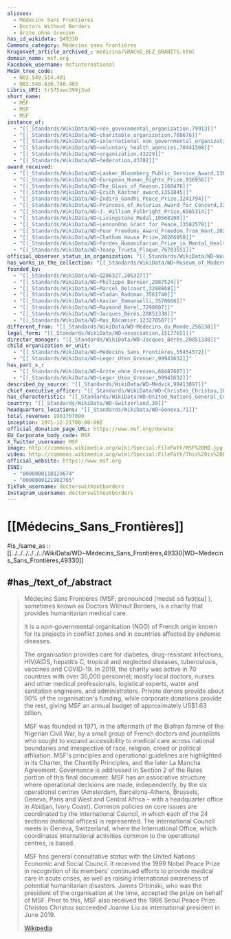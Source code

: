 ```yaml
---
aliases:
  - Médecins Sans Frontières
  - Doctors Without Borders
  - Ärzte ohne Grenzen
has_id_wikidata: Q49330
Commons_category: Médecins sans frontières
Krugosvet_article_archived_: medicina/VRACHI_BEZ_GRANITS.html
domain_name: msf.org
Facebook_username: msfinternational
MeSH_tree_code:
  - N03.540.514.401
  - N03.540.630.780.403
Libris_URI: tr575xwc399j3vd
short_name:
  - MSF
  - MSF
  - MSF
instance_of:
  - "[[_Standards/WikiData/WD~non_governmental_organization,79913]]"
  - "[[_Standards/WikiData/WD~charitable_organization,708676]]"
  - "[[_Standards/WikiData/WD~international_non_governmental_organization,1194093]]"
  - "[[_Standards/WikiData/WD~voluntary_health_agencies,70441508]]"
  - "[[_Standards/WikiData/WD~organization,43229]]"
  - "[[_Standards/WikiData/WD~federation,43702]]"
award_received:
  - "[[_Standards/WikiData/WD~Lasker_Bloomberg_Public_Service_Award,136699]]"
  - "[[_Standards/WikiData/WD~European_Human_Rights_Prize,936956]]"
  - "[[_Standards/WikiData/WD~The_Glass_of_Reason,1168476]]"
  - "[[_Standards/WikiData/WD~Erich_Kästner_award,1351845]]"
  - "[[_Standards/WikiData/WD~Indira_Gandhi_Peace_Prize,3241794]]"
  - "[[_Standards/WikiData/WD~Princess_of_Asturias_Award_for_Concord,3323440]]"
  - "[[_Standards/WikiData/WD~J._William_Fulbright_Prize,6565314]]"
  - "[[_Standards/WikiData/WD~Livingstone_Medal,10568200]]"
  - "[[_Standards/WikiData/WD~LennonOno_Grant_for_Peace,13582570]]"
  - "[[_Standards/WikiData/WD~Four_Freedoms_Award_Freedom_from_Want,20204998]]"
  - "[[_Standards/WikiData/WD~Chatham_House_Prize,20266950]]"
  - "[[_Standards/WikiData/WD~Pardes_Humanitarian_Prize_in_Mental_Health,50227997]]"
  - "[[_Standards/WikiData/WD~Josep_Trueta_Plaque,76703551]]"
official_observer_status_in_organization: "[[_Standards/WikiData/WD~World_Intellectual_Property_Organization,177773]]"
has_works_in_the_collection: "[[_Standards/WikiData/WD~Museum_of_Modern_Art,188740]]"
founded_by:
  - "[[_Standards/WikiData/WD~Q206327,206327]]"
  - "[[_Standards/WikiData/WD~Philippe_Bernier,2087524]]"
  - "[[_Standards/WikiData/WD~Marcel_Delcourt,3288868]]"
  - "[[_Standards/WikiData/WD~Vladan_Radoman,3561740]]"
  - "[[_Standards/WikiData/WD~Xavier_Emmanuelli,3570666]]"
  - "[[_Standards/WikiData/WD~Raymond_Borel,7298607]]"
  - "[[_Standards/WikiData/WD~Jacques_Bérès,20851338]]"
  - "[[_Standards/WikiData/WD~Max_Récamier,123270507]]"
different_from: "[[_Standards/WikiData/WD~Médecins_du_Monde,256538]]"
legal_form: "[[_Standards/WikiData/WD~association,15177651]]"
director_manager: "[[_Standards/WikiData/WD~Jacques_Bérès,20851338]]"
child_organization_or_unit:
  - "[[_Standards/WikiData/WD~Médecins_Sans_Frontières,55454572]]"
  - "[[_Standards/WikiData/WD~Leger_Uten_Grenser,99941632]]"
has_part_s_:
  - "[[_Standards/WikiData/WD~Ärzte_ohne_Grenzen,68487687]]"
  - "[[_Standards/WikiData/WD~Leger_Uten_Grenser,99941632]]"
described_by_source: "[[_Standards/WikiData/WD~Medvik,99413897]]"
chief_executive_officer: "[[_Standards/WikiData/WD~Christos_Christou,100185256]]"
has_characteristic: "[[_Standards/WikiData/WD~United_Nations_General_Consultative_Status,131925847]]"
country: "[[_Standards/WikiData/WD~Switzerland,39]]"
headquarters_locations: "[[_Standards/WikiData/WD~Geneva,71]]"
total_revenue: 1901707000
inception: 1971-12-21T00:00:00Z
official_donation_page_URL: https://www.msf.org/donate
EU_Corporate_body_code: MSF
X_Twitter_username: MSF
image: http://commons.wikimedia.org/wiki/Special:FilePath/MSF%20HQ.jpg
video: http://commons.wikimedia.org/wiki/Special:FilePath/This%20is%20Doctors%20Without%20Borders-M%C3%A9decins%20Sans%20Fronti%C3%A8res%20%28MSF%29.webm
official_website: https://www.msf.org
ISNI:
  - "0000000110129674"
  - "0000000121902765"
TikTok_username: doctorswithoutborders
Instagram_username: doctorswithoutborders
---
```


# [[Médecins_Sans_Frontières]] 

#is_/same_as :: [[../../../../../../WikiData/WD~Médecins_Sans_Frontières,49330|WD~Médecins_Sans_Frontières,49330]] 

## #has_/text_of_/abstract 

> Médecins Sans Frontières (MSF; pronounced [medsɛ̃ sɑ̃ fʁɔ̃tjɛʁ] ), 
> sometimes known as Doctors Without Borders, 
> is a charity that provides humanitarian medical care. 
> 
> It is a non-governmental organisation (NGO) of French origin 
> known for its projects in conflict zones and in countries affected by endemic diseases. 
> 
> The organisation provides care for diabetes, drug-resistant infections, HIV/AIDS, hepatitis C, tropical and neglected diseases, tuberculosis, vaccines and COVID-19. In 2019, the charity was active in 70 countries with over 35,000 personnel; mostly local doctors, nurses and other medical professionals, logistical experts, water and sanitation engineers, and administrators. Private donors provide about 90% of the organisation's funding, while corporate donations provide the rest, giving MSF an annual budget of approximately US$1.63 billion.
>
> MSF was founded in 1971, in the aftermath of the Biafran famine of the Nigerian Civil War, by a small group of French doctors and journalists who sought to expand accessibility to medical care across national boundaries and irrespective of race, religion, creed or political affiliation. MSF's principles and operational guidelines are highlighted in its Charter, the Chantilly Principles, and the later La Mancha Agreement. Governance is addressed in Section 2 of the Rules portion of this final document. MSF has an associative structure where operational decisions are made, independently, by the six operational centres (Amsterdam, Barcelona-Athens, Brussels, Geneva, Paris and West and Central Africa – with a headquarter office in Abidjan, Ivory Coast). Common policies on core issues are coordinated by the International Council, in which each of the 24 sections (national offices) is represented. The International Council meets in Geneva, Switzerland, where the International Office, which coordinates international activities common to the operational centres, is based.
>
> MSF has general consultative status with the United Nations Economic and Social Council. It received the 1999 Nobel Peace Prize in recognition of its members' continued efforts to provide medical care in acute crises, as well as raising international awareness of potential humanitarian disasters. James Orbinski, who was the president of the organisation at the time, accepted the prize on behalf of MSF. Prior to this, MSF also received the 1996 Seoul Peace Prize. Christos Christou succeeded Joanne Liu as international president in June 2019.
>
> [Wikipedia](https://en.wikipedia.org/wiki/M%C3%A9decins%20Sans%20Fronti%C3%A8res) 


